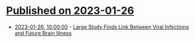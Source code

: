 # [Published on 2023-01-26](index.md)

* [2023-01-26, 10:00:00](https://science.slashdot.org/story/23/01/26/0355244/large-study-finds-link-between-viral-infections-and-future-brain-illness?utm_source=rss1.0mainlinkanon&utm_medium=feed) - [Large Study Finds Link Between Viral Infections and Future Brain Illness](https://science.slashdot.org/story/23/01/26/0355244/large-study-finds-link-between-viral-infections-and-future-brain-illness?utm_source=rss1.0mainlinkanon&utm_medium=feed)
